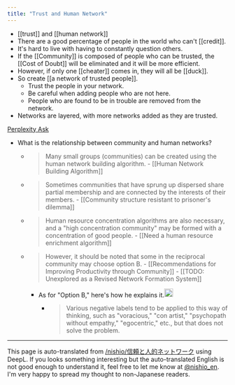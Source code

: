 ```yaml
---
title: "Trust and Human Network"
---
```


- [[trust]] and [[human network]]
- There are a good percentage of people in the world who can't [[credit]].
- It's hard to live with having to constantly question others.
- If the [[Community]] is composed of people who can be trusted, the [[Cost of Doubt]] will be eliminated and it will be more efficient.
- However, if only one [[cheater]] comes in, they will all be [[duck]].
- So create [[a network of trusted people]].
    - Trust the people in your network.
    - Be careful when adding people who are not here.
    - People who are found to be in trouble are removed from the network.
- Networks are layered, with more networks added as they are trusted.

[Perplexity Ask](https://www.perplexity.ai/?s=e&uuid=2aca2b78-3f9e-4e7f-a91d-adfd69ad39e5)
- What is the relationship between community and human networks?
    - > Many small groups (communities) can be created using the human network building algorithm.
            - [[Human Network Building Algorithm]]
    - > Sometimes communities that have sprung up dispersed share partial membership and are connected by the interests of their members.
            - [[Community structure resistant to prisoner's dilemma]]
    - > Human resource concentration algorithms are also necessary, and a "high concentration community" may be formed with a concentration of good people.
            - [[Need a human resource enrichment algorithm]]
    - > However, it should be noted that some in the reciprocal community may choose option B.
            - [[Recommendations for Improving Productivity through Community]]
            - [[TODO: Unexplored as a Revised Network Formation System]]
        - As for "Option B," here's how he explains it.<img src='https://scrapbox.io/api/pages/nishio-en/nishio/icon' alt='nishio.icon' height="19.5"/>
            - > Various negative labels tend to be applied to this way of thinking, such as "voracious," "con artist," "psychopath without empathy," "egocentric," etc., but that does not solve the problem.

---
This page is auto-translated from [/nishio/信頼と人的ネットワーク](https://scrapbox.io/nishio/信頼と人的ネットワーク) using DeepL. If you looks something interesting but the auto-translated English is not good enough to understand it, feel free to let me know at [@nishio_en](https://twitter.com/nishio_en). I'm very happy to spread my thought to non-Japanese readers.